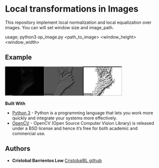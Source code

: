 # Local transformations in Images

This repository implement local normalization and local equalization over images. You can will set window size and image_path. 

usage; python3 op_image.py <path_to_image> <window_height> <window_width>
 
## Example

![alt text](https://github.com/CristobalBL/pyLocalOpImage/blob/master/out.png)


**Built With**

* [Python 3](https://www.python.org) - Python is a programming language that lets you work more quickly and integrate your systems more effectively.
* [OpenCV](https://www.opencv.org) - OpenCV (Open Source Computer Vision Library) is released under a BSD license and hence it’s free for both academic and commercial use.

## Authors

* **Cristobal Barrientos Low** [CristobalBL github](https://github.com/CristobalBL)
